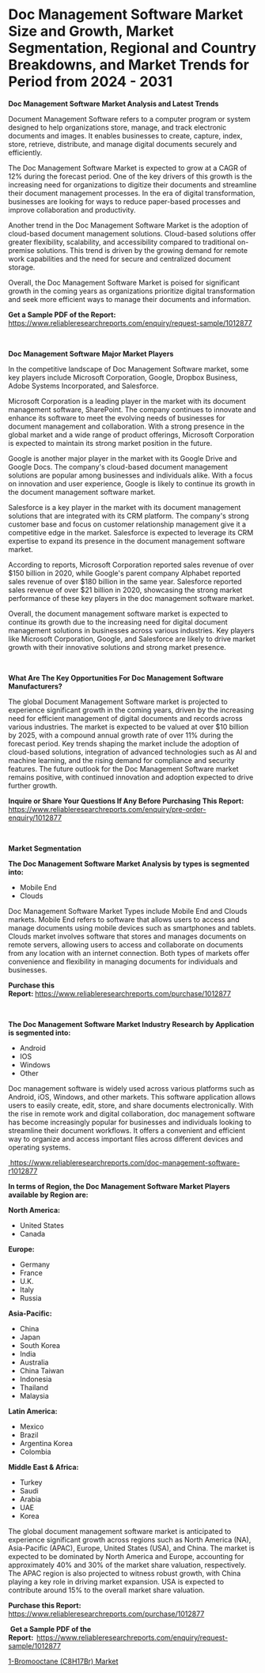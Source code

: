 <p><h1>Doc Management Software Market Size and Growth, Market Segmentation, Regional and Country Breakdowns, and Market Trends for Period from 2024 -  2031</h1></p><p><strong>Doc Management Software Market Analysis and Latest Trends</strong></p>
<p><p>Document Management Software refers to a computer program or system designed to help organizations store, manage, and track electronic documents and images. It enables businesses to create, capture, index, store, retrieve, distribute, and manage digital documents securely and efficiently.</p><p>The Doc Management Software Market is expected to grow at a CAGR of 12% during the forecast period. One of the key drivers of this growth is the increasing need for organizations to digitize their documents and streamline their document management processes. In the era of digital transformation, businesses are looking for ways to reduce paper-based processes and improve collaboration and productivity.</p><p>Another trend in the Doc Management Software Market is the adoption of cloud-based document management solutions. Cloud-based solutions offer greater flexibility, scalability, and accessibility compared to traditional on-premise solutions. This trend is driven by the growing demand for remote work capabilities and the need for secure and centralized document storage.</p><p>Overall, the Doc Management Software Market is poised for significant growth in the coming years as organizations prioritize digital transformation and seek more efficient ways to manage their documents and information.</p></p>
<p><strong>Get a Sample PDF of the Report:&nbsp;</strong> <a href="https://www.reliableresearchreports.com/enquiry/request-sample/1012877">https://www.reliableresearchreports.com/enquiry/request-sample/1012877</a></p>
<p>&nbsp;</p>
<p><strong>Doc Management Software Major Market Players</strong></p>
<p><p>In the competitive landscape of Doc Management Software market, some key players include Microsoft Corporation, Google, Dropbox Business, Adobe Systems Incorporated, and Salesforce. </p><p>Microsoft Corporation is a leading player in the market with its document management software, SharePoint. The company continues to innovate and enhance its software to meet the evolving needs of businesses for document management and collaboration. With a strong presence in the global market and a wide range of product offerings, Microsoft Corporation is expected to maintain its strong market position in the future.</p><p>Google is another major player in the market with its Google Drive and Google Docs. The company's cloud-based document management solutions are popular among businesses and individuals alike. With a focus on innovation and user experience, Google is likely to continue its growth in the document management software market.</p><p>Salesforce is a key player in the market with its document management solutions that are integrated with its CRM platform. The company's strong customer base and focus on customer relationship management give it a competitive edge in the market. Salesforce is expected to leverage its CRM expertise to expand its presence in the document management software market.</p><p>According to reports, Microsoft Corporation reported sales revenue of over $150 billion in 2020, while Google's parent company Alphabet reported sales revenue of over $180 billion in the same year. Salesforce reported sales revenue of over $21 billion in 2020, showcasing the strong market performance of these key players in the doc management software market. </p><p>Overall, the document management software market is expected to continue its growth due to the increasing need for digital document management solutions in businesses across various industries. Key players like Microsoft Corporation, Google, and Salesforce are likely to drive market growth with their innovative solutions and strong market presence.</p></p>
<p>&nbsp;</p>
<p><strong>What Are The Key Opportunities For Doc Management Software Manufacturers?</strong></p>
<p><p>The global Document Management Software market is projected to experience significant growth in the coming years, driven by the increasing need for efficient management of digital documents and records across various industries. The market is expected to be valued at over $10 billion by 2025, with a compound annual growth rate of over 11% during the forecast period. Key trends shaping the market include the adoption of cloud-based solutions, integration of advanced technologies such as AI and machine learning, and the rising demand for compliance and security features. The future outlook for the Doc Management Software market remains positive, with continued innovation and adoption expected to drive further growth.</p></p>
<p><strong>Inquire or Share Your Questions If Any Before Purchasing This Report:</strong> <a href="https://www.reliableresearchreports.com/enquiry/pre-order-enquiry/1012877">https://www.reliableresearchreports.com/enquiry/pre-order-enquiry/1012877</a></p>
<p>&nbsp;</p>
<p><strong>Market Segmentation</strong></p>
<p><strong>The Doc Management Software Market Analysis by types is segmented into:</strong></p>
<p><ul><li>Mobile End</li><li>Clouds</li></ul></p>
<p><p>Doc Management Software Market Types include Mobile End and Clouds markets. Mobile End refers to software that allows users to access and manage documents using mobile devices such as smartphones and tablets. Clouds market involves software that stores and manages documents on remote servers, allowing users to access and collaborate on documents from any location with an internet connection. Both types of markets offer convenience and flexibility in managing documents for individuals and businesses.</p></p>
<p><strong>Purchase this Report:&nbsp;</strong><a href="https://www.reliableresearchreports.com/purchase/1012877">https://www.reliableresearchreports.com/purchase/1012877</a></p>
<p>&nbsp;</p>
<p><strong>The Doc Management Software Market Industry Research by Application is segmented into:</strong></p>
<p><ul><li>Android</li><li>IOS</li><li>Windows</li><li>Other</li></ul></p>
<p><p>Doc management software is widely used across various platforms such as Android, iOS, Windows, and other markets. This software application allows users to easily create, edit, store, and share documents electronically. With the rise in remote work and digital collaboration, doc management software has become increasingly popular for businesses and individuals looking to streamline their document workflows. It offers a convenient and efficient way to organize and access important files across different devices and operating systems.</p></p>
<p><a href="https://www.reliableresearchreports.com/doc-management-software-r1012877">&nbsp;https://www.reliableresearchreports.com/doc-management-software-r1012877</a></p>
<p><strong>In terms of Region, the Doc Management Software Market Players available by Region are:</strong></p>
<p>
    <p> <strong> North America: </strong>
        <ul>
            <li>United States</li>
            <li>Canada</li>
        </ul>
        </p> 
    <p> <strong> Europe: </strong>
        <ul>
            <li>Germany</li>
            <li>France</li>
            <li>U.K.</li>
            <li>Italy</li>
            <li>Russia</li>
        </ul>
        </p> 
    <p> <strong> Asia-Pacific: </strong>
        <ul>
            <li>China</li>
            <li>Japan</li>
            <li>South Korea</li>
            <li>India</li>
            <li>Australia</li>
            <li>China Taiwan</li>
            <li>Indonesia</li>
            <li>Thailand</li>
            <li>Malaysia</li>
        </ul>
        </p> 
    <p> <strong> Latin America: </strong>
        <ul>
            <li>Mexico</li>
            <li>Brazil</li>
            <li>Argentina Korea</li>
            <li>Colombia</li>
        </ul>
        </p> 
    <p> <strong> Middle East & Africa: </strong>
        <ul>
            <li>Turkey</li>
            <li>Saudi</li>
            <li>Arabia</li>
            <li>UAE</li>
            <li>Korea</li>
        </ul>
    </p>
    </p>
<p><p>The global document management software market is anticipated to experience significant growth across regions such as North America (NA), Asia-Pacific (APAC), Europe, United States (USA), and China. The market is expected to be dominated by North America and Europe, accounting for approximately 40% and 30% of the market share valuation, respectively. The APAC region is also projected to witness robust growth, with China playing a key role in driving market expansion. USA is expected to contribute around 15% to the overall market share valuation.</p></p>
<p><strong>Purchase this Report: </strong><a href="https://www.reliableresearchreports.com/purchase/1012877">https://www.reliableresearchreports.com/purchase/1012877</a></p>
<p>&nbsp;<strong>Get a Sample PDF of the Report:&nbsp;&nbsp;</strong><a href="https://www.reliableresearchreports.com/enquiry/request-sample/1012877">https://www.reliableresearchreports.com/enquiry/request-sample/1012877</a></p>
<p><strong></strong></p>
<p><p><a href="https://issuu.com/reportprime-2/docs/1-bromooctane-c8h17br-market-size-2030.pptx">1-Bromooctane (C8H17Br) Market</a></p></p>